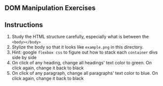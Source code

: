 ## DOM Manipulation Exercises

## Instructions
1. Study the HTML structure carefully, especially what is between the `<body></body>`
2. Stylize the body so that it looks like `example.png` in this directory.
3. Hint: google `flexbox css` to figure out how to stack each `container` divs side by side
4. On click of any heading, change all headings' text color to green. On click again, change it back to black
5. On click of any paragraph, change all paragraphs' text color to blue. On click again, change it back to black